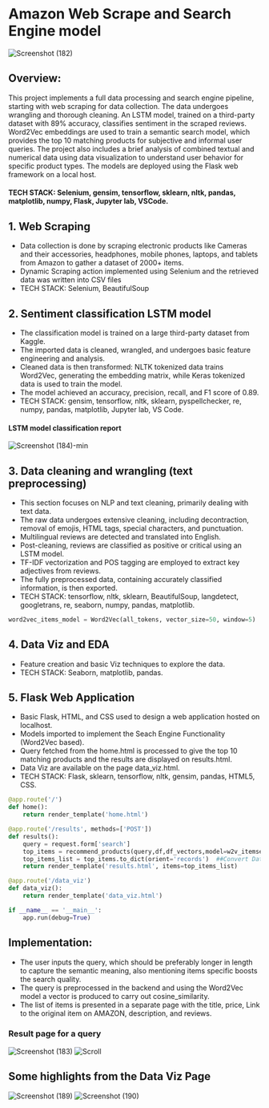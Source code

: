 # Amazon Web Scrape and Search Engine model
![Screenshot (182)](https://github.com/arinsharma123/Cantilever-Web-Srape/assets/128144029/1cf8aa85-01a2-4f5b-b090-1cc651435cda)
## Overview:
This project implements a full data processing and search engine pipeline, starting with web scraping for data collection. The data undergoes wrangling and thorough cleaning. An LSTM model, trained on a third-party dataset with 89% accuracy, classifies sentiment in the scraped reviews. Word2Vec embeddings are used to train a semantic search model, which provides the top 10 matching products for subjective and informal user queries. The project also includes a brief analysis of combined textual and numerical data using data visualization to understand user behavior for specific product types. The models are deployed using the Flask web framework on a local host.
#### TECH STACK: Selenium, gensim, tensorflow, sklearn, nltk, pandas, matplotlib, numpy, Flask, Jupyter lab, VSCode.

## 1. Web Scraping
* Data collection is done by scraping electronic products like Cameras and their accessories, headphones, mobile phones, laptops, and tablets from Amazon to gather a dataset of 2000+ items.
* Dynamic Scraping action implemented using Selenium and the retrieved data was written into CSV files
* TECH STACK: Selenium, BeautifulSoup

## 2. Sentiment classification LSTM model
* The classification model is trained on a large third-party dataset from Kaggle.
* The imported data is cleaned, wrangled, and undergoes basic feature engineering and analysis.
* Cleaned data is then transformed: NLTK tokenized data trains Word2Vec, generating the embedding matrix, while Keras tokenized data is used to train the model.
* The model achieved an accuracy, precision, recall, and F1 score of 0.89.
* TECH STACK: gensim, tensorflow, nltk, sklearn, pyspellchecker, re, numpy, pandas, matplotlib, Jupyter lab, VS Code. 
#### LSTM model classification report

![Screenshot (184)-min](https://github.com/arinsharma123/Cantilever-Web-Srape/assets/128144029/7efe49f1-2d3d-40b3-99e1-fe1d673c474d)

## 3. Data cleaning and wrangling (text preprocessing)
* This section focuses on NLP and text cleaning, primarily dealing with text data.
* The raw data undergoes extensive cleaning, including decontraction, removal of emojis, HTML tags, special characters, and punctuation.
* Multilingual reviews are detected and translated into English.
* Post-cleaning, reviews are classified as positive or critical using an LSTM model.
* TF-IDF vectorization and POS tagging are employed to extract key adjectives from reviews. 
* The fully preprocessed data, containing accurately classified information, is then exported.
* TECH STACK: tensorflow, nltk, sklearn, BeautifulSoup, langdetect, googletrans, re, seaborn, numpy, pandas, matplotlib.
```python
word2vec_items_model = Word2Vec(all_tokens, vector_size=50, window=5)
````

## 4. Data Viz and EDA
* Feature creation and basic Viz techniques to explore the data.
* TECH STACK: Seaborn, matplotlib, pandas.
  
## 5. Flask Web Application
* Basic Flask, HTML, and CSS used to design a web application hosted on localhost.
* Models imported to implement the Seach Engine Functionality (Word2Vec based).
* Query fetched from the home.html is processed to give the top 10 matching products and the results are displayed on results.html.
* Data Viz are available on the page data_viz.html.
* TECH STACK: Flask, sklearn, tensorflow, nltk, gensim, pandas, HTML5, CSS.
```python
@app.route('/')
def home():
    return render_template('home.html')

@app.route('/results', methods=['POST'])
def results():
    query = request.form['search']
    top_items = recommend_products(query,df,df_vectors,model=w2v_itemsearch_model)
    top_items_list = top_items.to_dict(orient='records')  ##Convert DataFrame to List of Dictionaries:
    return render_template('results.html', items=top_items_list)

@app.route('/data_viz')
def data_viz():
    return render_template('data_viz.html')

if __name__ == '__main__':
    app.run(debug=True)
```
## Implementation: 
* The user inputs the query, which should be preferably longer in length to capture the semantic meaning, also mentioning items specific boosts the search quality.
* The query is preprocessed in the backend and using the Word2Vec model a vector is produced to carry out cosine_similarity.
* The list of items is presented in a separate page with the title, price, Link to the original item on AMAZON, description, and reviews.

### Result page for a query
![Screenshot (183)](https://github.com/arinsharma123/Cantilever-Web-Srape/assets/128144029/ce24a7dd-421f-414d-a498-0a9f9a3dcb28)
![Scroll](https://github.com/arinsharma123/Cantilever-Web-Srape/assets/128144029/7ec9a49b-6579-4ef2-8979-89a8e34895fa)

## Some highlights from the Data Viz Page

![Screenshot (189)](https://github.com/arinsharma123/Cantilever-Web-Scrape/assets/128144029/9d31ec00-1d33-4907-a1ab-3c94bcf1dd10)
![Screenshot (190)](https://github.com/arinsharma123/Cantilever-Web-Scrape/assets/128144029/28c78114-4803-4683-8d67-4a684d32d07f)
